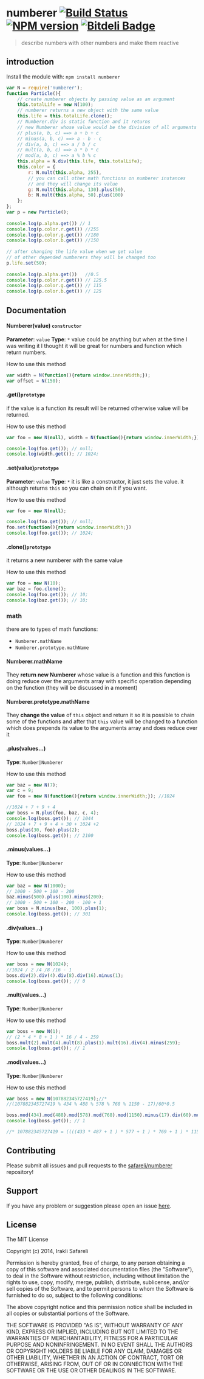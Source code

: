 # numberer [![Build Status](https://secure.travis-ci.org/safareli/numberer.png?branch=master)](http://travis-ci.org/safareli/numberer) [![NPM version](https://badge-me.herokuapp.com/api/npm/numberer.png)](http://badges.enytc.com/for/npm/numberer) [![Bitdeli Badge](https://d2weczhvl823v0.cloudfront.net/safareli/numberer/trend.png)](https://bitdeli.com/free "Bitdeli Badge")

> describe numbers with other numbers and make them reactive

## introduction
Install the module with: `npm install numberer`

```javascript
var N = require('numberer');
function Particle(){
    // create numberer objects by passing value as an argument
    this.totalLife = new N(100);
    // numberer returns a new object with the same value
    this.life = this.totalLife.clone();
    // Numberer.div is static function and it returns
    // new Numberer whose value would be the division of all arguments' values
    // plus(a, b, c) ==> a + b + c
    // minus(a, b, c) ==> a - b - c
    // div(a, b, c) ==> a / b / c
    // mult(a, b, c) ==> a * b * c
    // mod(a, b, c) ==> a % b % c
    this.alpha = N.div(this.life, this.totalLife);
    this.color = {
        r: N.mult(this.alpha, 255),
        // you can call other math functions on numberer instances
        // and they will change its value
        g: N.mult(this.alpha, 130).plus(50),
        b: N.mult(this.alpha, 50).plus(100)
    };
};
var p = new Particle();
 
console.log(p.alpha.get()) // 1
console.log(p.color.r.get()) //255
console.log(p.color.g.get()) //180
console.log(p.color.b.get()) //150
 
// after changing the life value when we get value
// of other depended numberers they will be changed too
p.life.set(50);
 
console.log(p.alpha.get())   //0.5
console.log(p.color.r.get()) // 125.5
console.log(p.color.g.get()) // 115
console.log(p.color.b.get()) // 125
```

## Documentation

#### Numberer(value) `constructor`
**Parameter**: `value`
**Type**: `*`
value could be anything but when at the time I was writing it I thought it will be great for numbers and function which return numbers.

How to use this method
```javascript
var width = N(function(){return window.innerWidth;});
var offset = N(150);
```
#### .get()`prototype`
if the value is a function its result will be returned otherwise value will be returned.

How to use this method
```javascript
var foo = new N(null), width = N(function(){return window.innerWidth;});

console.log(foo.get()); // null;
console.log(width.get()); // 1024;
```

#### .set(value)`prototype`
**Parameter**: `value`
**Type**: `*`
it is like a constructor, it just sets the value. it although returns `this` so you can chain on it if you want.

How to use this method
```javascript
var foo = new N(null);

console.log(foo.get()); // null;
foo.set(function(){return window.innerWidth;})
console.log(foo.get()); // 1024;
```

#### .clone()`prototype`
it returns a new numberer with the same value

How to use this method
```javascript
var foo = new N(10);
var baz = foo.clone();
console.log(foo.get()); // 10;
console.log(baz.get()); // 10;
```

### math
there are to types of math functions:

 - `Numberer.mathName`
 - `Numberer.prototype.mathName`

#### Numberer.mathName
They **return new Numberer** whose value is a function and this function is doing reduce over the arguments array with specific operation depending on the function (they will be discussed in a moment)

#### Numberer.prototype.mathName
They **change the value** of `this` object and return it so it is possible to chain some of the functions and after that `this` value will be changed to a function which does prepends its value to the arguments array and does reduce over it



#### .plus(values...)
**Type**: `Number|Numberer`

How to use this method
```javascript
var baz = new N(7);
var c = 9;
var foo = new N(function(){return window.innerWidth;}); //1024

//1024 + 7 + 9 + 4
var boss = N.plus(foo, baz, c, 4);
console.log(boss.get()); // 1044
// 1024 + 7 + 9 + 4 + 30 + 1024 +2
boss.plus(30, foo).plus(2);
console.log(boss.get()); // 2100
```

#### .minus(values...)
**Type**: `Number|Numberer`

How to use this method
```javascript
var baz = new N(1000);
// 1000 - 500 + 100 - 200
baz.minus(500).plus(100).minus(200);
// 1000 - 500 + 100 - 200 - 100 + 1
var boss = N.minus(baz, 100).plus(1);
console.log(boss.get()); // 301
```

#### .div(values...)
**Type**: `Number|Numberer`

How to use this method
```javascript
var boss = new N(1024);
//1024 / 2 /4 /8 /16 - 1
boss.div(2).div(4).div(8).div(16).minus(1);
console.log(boss.get()); // 0
```

#### .mult(values...)
**Type**: `Number|Numberer`

How to use this method
```javascript
var boss = new N(1);
// (2 * 4 * 8 + 1 ) * 16 / 4 - 259
boss.mult(2).mult(4).mult(8).plus(1).mult(16).div(4).minus(259);
console.log(boss.get()); // 1
```

#### .mod(values...)
**Type**: `Number|Numberer`

How to use this method
```javascript
var boss = new N(107882345727419);//*
//(107882345727419 % 434 % 488 % 578 % 768 % 1150 - 17)/60*0.5

boss.mod(434).mod(488).mod(578).mod(768).mod(1150).minus(17).div(60).mult(0.5);
console.log(boss.get()); // 1

//* 107882345727419 = ((((433 * 487 + 1 ) * 577 + 1 ) * 769 + 1 ) * 1153 + 1 )
```


## Contributing

Please submit all issues and pull requests to the [safareli/numberer](http://github.com/safareli/numberer) repository!

## Support
If you have any problem or suggestion please open an issue [here](https://github.com/safareli/numberer/issues).

## License 

The MIT License

Copyright (c) 2014, Irakli Safareli

Permission is hereby granted, free of charge, to any person
obtaining a copy of this software and associated documentation
files (the "Software"), to deal in the Software without
restriction, including without limitation the rights to use,
copy, modify, merge, publish, distribute, sublicense, and/or sell
copies of the Software, and to permit persons to whom the
Software is furnished to do so, subject to the following
conditions:

The above copyright notice and this permission notice shall be
included in all copies or substantial portions of the Software.

THE SOFTWARE IS PROVIDED "AS IS", WITHOUT WARRANTY OF ANY KIND,
EXPRESS OR IMPLIED, INCLUDING BUT NOT LIMITED TO THE WARRANTIES
OF MERCHANTABILITY, FITNESS FOR A PARTICULAR PURPOSE AND
NONINFRINGEMENT. IN NO EVENT SHALL THE AUTHORS OR COPYRIGHT
HOLDERS BE LIABLE FOR ANY CLAIM, DAMAGES OR OTHER LIABILITY,
WHETHER IN AN ACTION OF CONTRACT, TORT OR OTHERWISE, ARISING
FROM, OUT OF OR IN CONNECTION WITH THE SOFTWARE OR THE USE OR
OTHER DEALINGS IN THE SOFTWARE.
